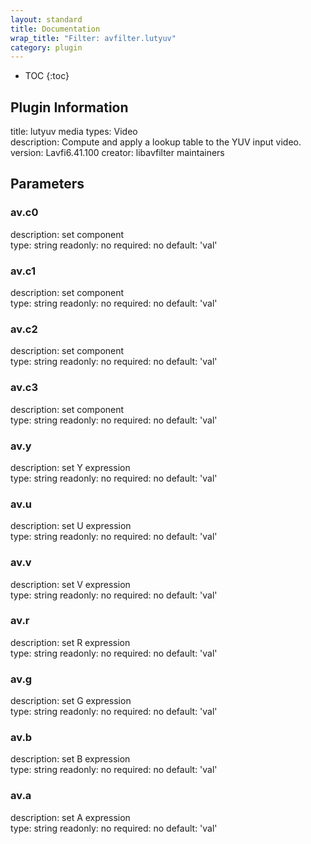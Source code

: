 ```yaml
---
layout: standard
title: Documentation
wrap_title: "Filter: avfilter.lutyuv"
category: plugin
---
```

* TOC
{:toc}

## Plugin Information

title: lutyuv
media types:
Video  
description: Compute and apply a lookup table to the YUV input video.
version: Lavfi6.41.100
creator: libavfilter maintainers

## Parameters

### av.c0

description:
set component  
type: string
readonly: no
required: no
default: 'val'  

### av.c1

description:
set component  
type: string
readonly: no
required: no
default: 'val'  

### av.c2

description:
set component  
type: string
readonly: no
required: no
default: 'val'  

### av.c3

description:
set component  
type: string
readonly: no
required: no
default: 'val'  

### av.y

description:
set Y expression  
type: string
readonly: no
required: no
default: 'val'  

### av.u

description:
set U expression  
type: string
readonly: no
required: no
default: 'val'  

### av.v

description:
set V expression  
type: string
readonly: no
required: no
default: 'val'  

### av.r

description:
set R expression  
type: string
readonly: no
required: no
default: 'val'  

### av.g

description:
set G expression  
type: string
readonly: no
required: no
default: 'val'  

### av.b

description:
set B expression  
type: string
readonly: no
required: no
default: 'val'  

### av.a

description:
set A expression  
type: string
readonly: no
required: no
default: 'val'  

